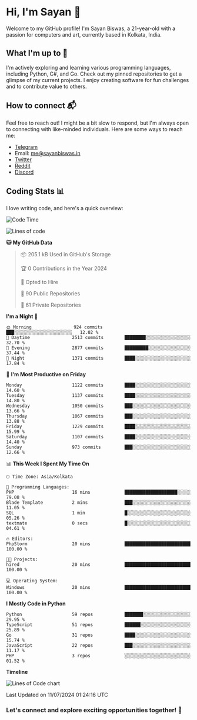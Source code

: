 # Hi, I'm Sayan 👋

Welcome to my GitHub profile! I'm Sayan Biswas, a 21-year-old with a passion for computers and art, currently based in Kolkata, India.

## What I'm up to 🚀

I'm actively exploring and learning various programming languages, including Python, C#, and Go. Check out my pinned repositories to get a glimpse of my current projects. I enjoy creating software for fun challenges and to contribute value to others.

## How to connect 📬

Feel free to reach out! I might be a bit slow to respond, but I'm always open to connecting with like-minded individuals. Here are some ways to reach me:

- [Telegram](https://t.me/dank_as_fuck)
- Email: [me@sayanbiswas.in](mailto:me@sayanbiswas.in)
- [Twitter](https://twitter.com/TheDankDel)
- [Reddit](https://www.reddit.com/user/dank_as_fuck_/)
- [Discord](https://discordapp.com/users/506536929152466945)

## Coding Stats 📊

I love writing code, and here's a quick overview:

<!--START_SECTION:waka-->
![Code Time](http://img.shields.io/badge/Code%20Time-1%2C651%20hrs%2050%20mins-blue)

![Lines of code](https://img.shields.io/badge/From%20Hello%20World%20I%27ve%20Written-5.8%20million%20lines%20of%20code-blue)

**🐱 My GitHub Data** 

> 📦 205.1 kB Used in GitHub's Storage 
 > 
> 🏆 0 Contributions in the Year 2024
 > 
> 💼 Opted to Hire
 > 
> 📜 90 Public Repositories 
 > 
> 🔑 61 Private Repositories 
 > 
**I'm a Night 🦉** 

```text
🌞 Morning                924 commits         ███░░░░░░░░░░░░░░░░░░░░░░   12.02 % 
🌆 Daytime                2513 commits        ████████░░░░░░░░░░░░░░░░░   32.70 % 
🌃 Evening                2877 commits        █████████░░░░░░░░░░░░░░░░   37.44 % 
🌙 Night                  1371 commits        ████░░░░░░░░░░░░░░░░░░░░░   17.84 % 
```
📅 **I'm Most Productive on Friday** 

```text
Monday                   1122 commits        ████░░░░░░░░░░░░░░░░░░░░░   14.60 % 
Tuesday                  1137 commits        ████░░░░░░░░░░░░░░░░░░░░░   14.80 % 
Wednesday                1050 commits        ███░░░░░░░░░░░░░░░░░░░░░░   13.66 % 
Thursday                 1067 commits        ███░░░░░░░░░░░░░░░░░░░░░░   13.88 % 
Friday                   1229 commits        ████░░░░░░░░░░░░░░░░░░░░░   15.99 % 
Saturday                 1107 commits        ████░░░░░░░░░░░░░░░░░░░░░   14.40 % 
Sunday                   973 commits         ███░░░░░░░░░░░░░░░░░░░░░░   12.66 % 
```


📊 **This Week I Spent My Time On** 

```text
🕑︎ Time Zone: Asia/Kolkata

💬 Programming Languages: 
PHP                      16 mins             ████████████████████░░░░░   79.08 % 
Blade Template           2 mins              ███░░░░░░░░░░░░░░░░░░░░░░   11.05 % 
SQL                      1 min               █░░░░░░░░░░░░░░░░░░░░░░░░   05.26 % 
textmate                 0 secs              █░░░░░░░░░░░░░░░░░░░░░░░░   04.61 % 

🔥 Editors: 
PhpStorm                 20 mins             █████████████████████████   100.00 % 

🐱‍💻 Projects: 
hired                    20 mins             █████████████████████████   100.00 % 

💻 Operating System: 
Windows                  20 mins             █████████████████████████   100.00 % 
```

**I Mostly Code in Python** 

```text
Python                   59 repos            ███████░░░░░░░░░░░░░░░░░░   29.95 % 
TypeScript               51 repos            ██████░░░░░░░░░░░░░░░░░░░   25.89 % 
Go                       31 repos            ████░░░░░░░░░░░░░░░░░░░░░   15.74 % 
JavaScript               22 repos            ███░░░░░░░░░░░░░░░░░░░░░░   11.17 % 
PHP                      3 repos             ░░░░░░░░░░░░░░░░░░░░░░░░░   01.52 % 
```



**Timeline**

![Lines of Code chart](https://raw.githubusercontent.com/Dank-del/Dank-del/main/assets/bar_graph.png)


 Last Updated on 11/07/2024 01:24:16 UTC
<!--END_SECTION:waka-->

### Let's connect and explore exciting opportunities together! 🚀
